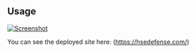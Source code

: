 ## Usage
[![Screenshot](https://github.com/pherpat/HSE/blob/main/HSE/images/screencapture-hsedefense.png)](https://github.com/pherpat/HSE/blob/main/HSE/images/screencapture-hsedefense.png)


You can see the deployed site here: (https://hsedefense.com/)